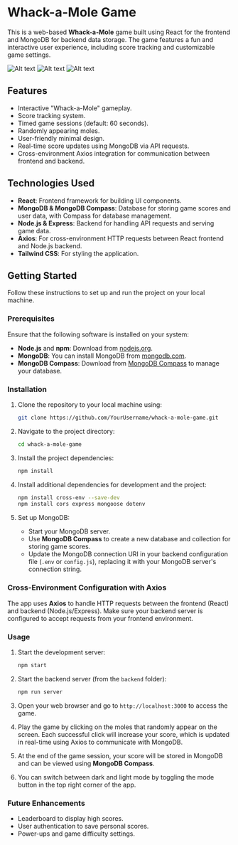 # Whack-a-Mole Game

This is a web-based **Whack-a-Mole** game built using React for the frontend and MongoDB for backend data storage. The game features a fun and interactive user experience, including score tracking and customizable game settings.

![Alt text](/assets/login.png)
![Alt text](/assets/game.png)
![Alt text](/assets/score.png)

## Features
- Interactive "Whack-a-Mole" gameplay.
- Score tracking system.
- Timed game sessions (default: 60 seconds).
- Randomly appearing moles.
- User-friendly minimal design.
- Real-time score updates using MongoDB via API requests.
- Cross-environment Axios integration for communication between frontend and backend.

## Technologies Used
- **React**: Frontend framework for building UI components.
- **MongoDB & MongoDB Compass**: Database for storing game scores and user data, with Compass for database management.
- **Node.js & Express**: Backend for handling API requests and serving game data.
- **Axios**: For cross-environment HTTP requests between React frontend and Node.js backend.
- **Tailwind CSS**: For styling the application.

## Getting Started
Follow these instructions to set up and run the project on your local machine.

### Prerequisites
Ensure that the following software is installed on your system:
- **Node.js** and **npm**: Download from [nodejs.org](https://nodejs.org).
- **MongoDB**: You can install MongoDB from [mongodb.com](https://www.mongodb.com/try/download/community).
- **MongoDB Compass**: Download from [MongoDB Compass](https://www.mongodb.com/products/compass) to manage your database.

### Installation
1. Clone the repository to your local machine using:
    ```bash
    git clone https://github.com/YourUsername/whack-a-mole-game.git
    ```

2. Navigate to the project directory:
    ```bash
    cd whack-a-mole-game
    ```

3. Install the project dependencies:
    ```bash
    npm install
    ```

4. Install additional dependencies for development and the project:
    ```bash
    npm install cross-env --save-dev
    npm install cors express mongoose dotenv
    ```

5. Set up MongoDB:
   - Start your MongoDB server.
   - Use **MongoDB Compass** to create a new database and collection for storing game scores.
   - Update the MongoDB connection URI in your backend configuration file (`.env` or `config.js`), replacing it with your MongoDB server's connection string.

### Cross-Environment Configuration with Axios
The app uses **Axios** to handle HTTP requests between the frontend (React) and backend (Node.js/Express). Make sure your backend server is configured to accept requests from your frontend environment.

### Usage
1. Start the development server:
    ```bash
    npm start
    ```

2. Start the backend server (from the `backend` folder):
    ```bash
    npm run server
    ```

3. Open your web browser and go to `http://localhost:3000` to access the game.

4. Play the game by clicking on the moles that randomly appear on the screen. Each successful click will increase your score, which is updated in real-time using Axios to communicate with MongoDB.

5. At the end of the game session, your score will be stored in MongoDB and can be viewed using **MongoDB Compass**.

6. You can switch between dark and light mode by toggling the mode button in the top right corner of the app.

### Future Enhancements
- Leaderboard to display high scores.
- User authentication to save personal scores.
- Power-ups and game difficulty settings.
